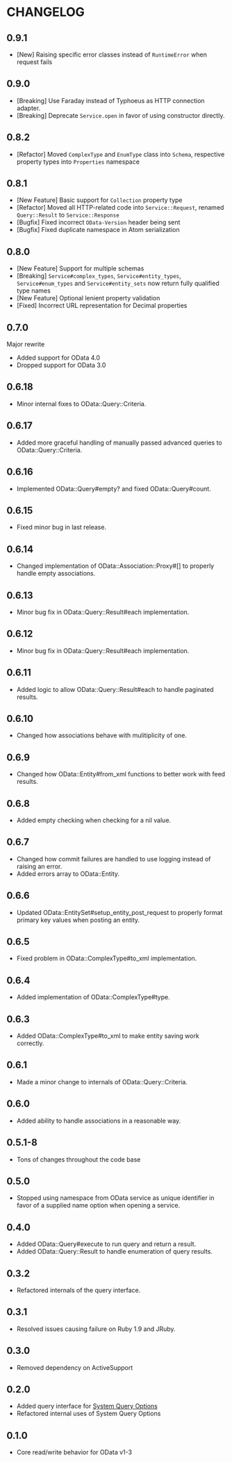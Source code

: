 # CHANGELOG

## 0.9.1

* [New] Raising specific error classes instead of `RuntimeError` when request fails

## 0.9.0

* [Breaking] Use Faraday instead of Typhoeus as HTTP connection adapter.
* [Breaking] Deprecate `Service.open` in favor of using constructor directly.

## 0.8.2

* [Refactor] Moved `ComplexType` and `EnumType` class into `Schema`, respective property types into `Properties` namespace

## 0.8.1

* [New Feature] Basic support for `Collection` property type
* [Refactor] Moved all HTTP-related code into `Service::Request`,
             renamed `Query::Result` to `Service::Response`
* [Bugfix] Fixed incorrect `OData-Version` header being sent
* [Bugfix] Fixed duplicate namespace in Atom serialization

## 0.8.0

* [New Feature] Support for multiple schemas
* [Breaking] `Service#complex_types`, `Service#entity_types`,
  `Service#enum_types` and `Service#entity_sets` now return fully qualified
  type names
* [New Feature] Optional lenient property validation
* [Fixed] Incorrect URL representation for Decimal properties

## 0.7.0

Major rewrite

* Added support for OData 4.0
* Dropped support for OData 3.0

## 0.6.18

* Minor internal fixes to OData::Query::Criteria.

## 0.6.17

* Added more graceful handling of manually passed advanced queries to
  OData::Query::Criteria.

## 0.6.16

* Implemented OData::Query#empty? and fixed OData::Query#count.

## 0.6.15

* Fixed minor bug in last release.

## 0.6.14

* Changed implementation of OData::Association::Proxy#[] to properly handle
  empty associations.

## 0.6.13

* Minor bug fix in OData::Query::Result#each implementation.

## 0.6.12

* Minor bug fix in OData::Query::Result#each implementation.

## 0.6.11

* Added logic to allow OData::Query::Result#each to handle paginated results.

## 0.6.10

* Changed how associations behave with mulitiplicity of one.

## 0.6.9

* Changed how OData::Entity#from_xml functions to better work with feed results.

## 0.6.8

* Added empty checking when checking for a nil value.

## 0.6.7

* Changed how commit failures are handled to use logging instead of raising an
  error.
* Added errors array to OData::Entity.

## 0.6.6

* Updated OData::EntitySet#setup_entity_post_request to properly format primary
  key values when posting an entity.

## 0.6.5

* Fixed problem in OData::ComplexType#to_xml implementation.

## 0.6.4

* Added implementation of OData::ComplexType#type.

## 0.6.3

* Added OData::ComplexType#to_xml to make entity saving work correctly.

## 0.6.1

* Made a minor change to internals of OData::Query::Criteria.

## 0.6.0

* Added ability to handle associations in a reasonable way.

## 0.5.1-8

* Tons of changes throughout the code base

## 0.5.0

* Stopped using namespace from OData service as unique identifier in favor of
  a supplied name option when opening a service.

## 0.4.0

* Added OData::Query#execute to run query and return a result.
* Added OData::Query::Result to handle enumeration of query results.

## 0.3.2

* Refactored internals of the query interface.

## 0.3.1

* Resolved issues causing failure on Ruby 1.9 and JRuby.

## 0.3.0

* Removed dependency on ActiveSupport

## 0.2.0

* Added query interface for [System Query Options](http://www.odata.org/documentation/odata-version-3-0/odata-version-3-0-core-protocol#queryingcollections)
* Refactored internal uses of System Query Options

## 0.1.0

* Core read/write behavior for OData v1-3
